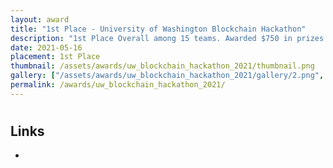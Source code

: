 ```yaml
---
layout: award
title: "1st Place - University of Washington Blockchain Hackathon"
description: "1st Place Overall among 15 teams. Awarded $750 in prizes."
date: 2021-05-16
placement: 1st Place
thumbnail: /assets/awards/uw_blockchain_hackathon_2021/thumbnail.png
gallery: ["/assets/awards/uw_blockchain_hackathon_2021/gallery/2.png", "/assets/awards/uw_blockchain_hackathon_2021/gallery/gallery.json", "/assets/awards/uw_blockchain_hackathon_2021/gallery/image.png"]
permalink: /awards/uw_blockchain_hackathon_2021/
---
```


#

## Links

-
